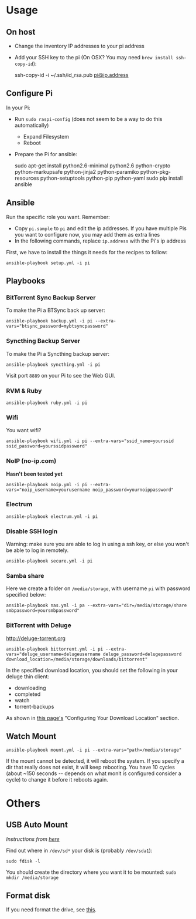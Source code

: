 # Usage

## On host

- Change the inventory IP addresses to your pi address
- Add your SSH key to the pi (On OSX? You may need `brew install ssh-copy-id`):

    ssh-copy-id -i ~/.ssh/id_rsa.pub pi@ip.address

## Configure Pi

In your Pi:

- Run `sudo raspi-config` (does not seem to be a way to do this automatically)
  - Expand Filesystem
  - Reboot
- Prepare the Pi for ansible:

    sudo apt-get install python2.6-minimal python2.6 python-crypto python-markupsafe python-jinja2 python-paramiko python-pkg-resources python-setuptools python-pip python-yaml
    sudo pip install ansible

## Ansible

Run the specific role you want. Remember:

- Copy `pi.sample` to `pi` and edit the ip addresses. If you have multiple Pis you want to configure now, you may add them as extra lines
- In the following commands, replace `ip.address` with the Pi's ip address

First, we have to install the things it needs for the recipes to follow:

    ansible-playbook setup.yml -i pi

## Playbooks

### BitTorrent Sync Backup Server

To make the Pi a BTSync back up server:

    ansible-playbook backup.yml -i pi --extra-vars="btsync_password=mybtsyncpassword"

### Syncthing Backup Server

To make the Pi a Syncthing backup server:

    ansible-playbook syncthing.yml -i pi

Visit port `8889` on your Pi to see the Web GUI.

### RVM & Ruby

    ansible-playbook ruby.yml -i pi

### Wifi

You want wifi?

    ansible-playbook wifi.yml -i pi --extra-vars="ssid_name=yourssid ssid_password=yourssidpassword"

### NoIP (no-ip.com)

**Hasn't been tested yet**

    ansible-playbook noip.yml -i pi --extra-vars="noip_username=yourusername noip_password=yournoippassword"

### Electrum

    ansible-playbook electrum.yml -i pi

### Disable SSH login

Warning: make sure you are able to log in using a ssh key, or else you won't be able to log in remotely.

    ansible-playbook secure.yml -i pi

### Samba share

Here we create a folder on `/media/storage`, with username `pi` with password specified below:

    ansible-playbook nas.yml -i pa --extra-vars="dir=/media/storage/share smbpassword=yoursmbpassword"

### BitTorrent with Deluge

http://deluge-torrent.org

    ansible-playbook bittorrent.yml -i pi --extra-vars="deluge_username=delugeusername deluge_password=delugepassword download_location=/media/storage/downloads/bittorrent"

In the specified download location, you should set the following in your deluge thin client:

- downloading
- completed
- watch
- torrent-backups

As shown in [this page's](http://www.howtogeek.com/142044/how-to-turn-a-raspberry-pi-into-an-always-on-bittorrent-box/) "Configuring Your Download Location" section.

## Watch Mount

    ansible-playbook mount.yml -i pi --extra-vars="path=/media/storage"

If the mount cannot be detected, it will reboot the system. If you specify a dir that really does not exist, it will keep rebooting. You have 10 cycles (about ~150 seconds -- depends on what monit is configured consider a cycle) to change it before it reboots again.

# Others

## USB Auto Mount

_Instructions from [here](http://kwilson.me.uk/blog/force-your-raspberry-pi-to-mount-an-external-usb-drive-every-time-it-starts-up/)_

Find out where in `/dev/sd*` your disk is (probably `/dev/sda1`):

    sudo fdisk -l

You should create the directory where you want it to be mounted: `sudo mkdir /media/storage`

## Format disk

If you need format the drive, see [this](http://superuser.com/questions/643765/creating-ext4-partition-from-console).
